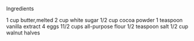 Ingredients



1 cup butter,melted
2 cup white sugar 
1/2 cup cocoa powder
1 teaspoon vanilla extract
4 eggs
11/2 cups all-purpose flour
1/2 teaspoon salt
1/2 cup walnut halves
